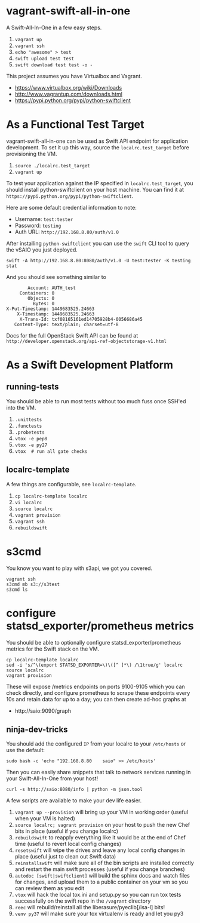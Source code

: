 vagrant-swift-all-in-one
========================

A Swift-All-In-One in a few easy steps.

 1. `vagrant up`
 1. `vagrant ssh`
 1. `echo "awesome" > test`
 1. `swift upload test test`
 1. `swift download test test -o -`

This project assumes you have Virtualbox and Vagrant.

 * https://www.virtualbox.org/wiki/Downloads
 * http://www.vagrantup.com/downloads.html
 * https://pypi.python.org/pypi/python-swiftclient

As a Functional Test Target
===========================

vagrant-swift-all-in-one can be used as Swift API endpoint for application
development. To set it up this way, source the `localrc.test_target` before
provisioning the VM.

 1. `source ./localrc.test_target`
 1. `vagrant up`

To test your application against the IP specified in `localrc.test_target`,
you should install python-swiftclient on your host machine. You can find it
at `https://pypi.python.org/pypi/python-swiftclient`.

Here are some default credential information to note:

 * Username: `test:tester`
 * Password: `testing`
 * Auth URL: `http://192.168.8.80/auth/v1.0`

After installing `python-swiftclient` you can use the `swift` CLI tool to
query the vSAIO you just deployed.

    swift -A http://192.168.8.80:8080/auth/v1.0 -U test:tester -K testing stat

And you should see something similar to

            Account: AUTH_test
         Containers: 0
            Objects: 0
              Bytes: 0
    X-Put-Timestamp: 1449683525.24663
        X-Timestamp: 1449683525.24663
         X-Trans-Id: txf08165161ed14705928b4-0056686a45
       Content-Type: text/plain; charset=utf-8

Docs for the full OpenStack Swift API can be found at
`http://developer.openstack.org/api-ref-objectstorage-v1.html`

As a Swift Development Platform
===============================

running-tests
-------------

You should be able to run most tests without too much fuss once SSH'ed into the
VM.

 1. `.unittests`
 1. `.functests`
 1. `.probetests`
 1. `vtox -e pep8`
 1. `vtox -e py27`
 1. `vtox  # run all gate checks`

localrc-template
----------------

A few things are configurable, see `localrc-template`.

 1. `cp localrc-template localrc`
 1. `vi localrc`
 1. `source localrc`
 1. `vagrant provision`
 1. `vagrant ssh`
 1. `rebuildswift`


s3cmd
=====

You know you want to play with s3api, we got you covered.

```
vagrant ssh
s3cmd mb s3://s3test
s3cmd ls
```

configure statsd_exporter/prometheus metrics
============================================

You should be able to optionally configure statsd_exporter/prometheus metrics for the Swift stack on the VM.

```
cp localrc-template localrc
sed -i 's/^\(export STATSD_EXPORTER=\)\([^ ]*\) /\1true/g' localrc
source localrc
vagrant provision
```

These will expose /metrics endpoints on ports 9100-9105 which you can check directly, and configure prometheus to scrape these endpoints every 10s and retain data for up to a day; you can then create ad-hoc graphs at

 * http://saio:9090/graph


ninja-dev-tricks
----------------

You should add the configured `IP` from your localrc to your `/etc/hosts` or use the default:

```
sudo bash -c 'echo "192.168.8.80    saio" >> /etc/hosts'
```

Then you can easily share snippets that talk to network services running in your Swift-All-In-One from your host!

```
curl -s http://saio:8080/info | python -m json.tool
```

A few scripts are available to make your dev life easier.

 1. `vagrant up --provision` will bring up your VM in working order (useful
    when your VM is halted)
 1. `source localrc; vagrant provision` on your host to push the new Chef bits
    in place (useful if you change localrc)
 1. `rebuildswift` to reapply everything like it would be at the end of Chef
    time (useful to revert local config changes)
 1. `resetswift` will wipe the drives and leave any local config changes in
    place (useful just to clean out Swift data)
 1. `reinstallswift` will make sure all of the bin scripts are installed
    correctly and restart the main swift processes (useful if you change
    branches)
 1. `autodoc [swift|swiftclient]` will build the sphinx docs and
    watch files for changes, and upload them to a public container on your vm
    so you can review them as you edit
 1. `vtox` will hack the local tox.ini and setup.py so you can run tox tests
    successfully on the swift repo in the `/vagrant` directory
 1. `reec` will rebuild/reinstall all the liberasure/pyeclib[/isa-l] bits!
 1. `venv py37` will make sure your tox virtualenv is ready and let you py3
